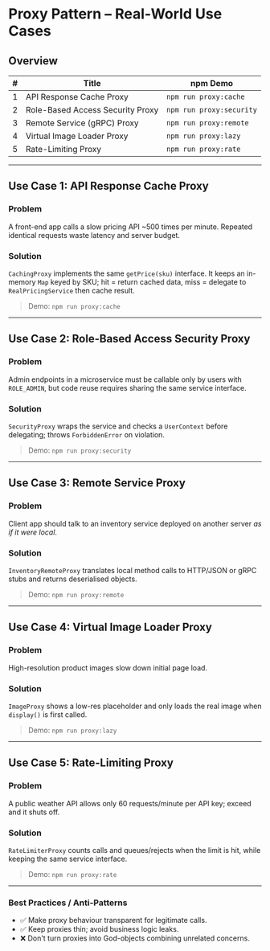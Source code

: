 # Proxy Pattern – Real-World Use Cases

## Overview

| # | Title | npm Demo |
|---|-------|----------|
| 1 | API Response Cache Proxy | `npm run proxy:cache` |
| 2 | Role-Based Access Security Proxy | `npm run proxy:security` |
| 3 | Remote Service (gRPC) Proxy | `npm run proxy:remote` |
| 4 | Virtual Image Loader Proxy | `npm run proxy:lazy` |
| 5 | Rate-Limiting Proxy | `npm run proxy:rate` |

---
## Use Case 1: API Response Cache Proxy

### Problem
A front-end app calls a slow pricing API ~500 times per minute. Repeated identical requests waste latency and server budget.

### Solution
`CachingProxy` implements the same `getPrice(sku)` interface. It keeps an in-memory `Map` keyed by SKU; hit = return cached data, miss = delegate to `RealPricingService` then cache result.

> Demo: `npm run proxy:cache`

---
## Use Case 2: Role-Based Access Security Proxy

### Problem
Admin endpoints in a microservice must be callable only by users with `ROLE_ADMIN`, but code reuse requires sharing the same service interface.

### Solution
`SecurityProxy` wraps the service and checks a `UserContext` before delegating; throws `ForbiddenError` on violation.

> Demo: `npm run proxy:security`

---
## Use Case 3: Remote Service Proxy

### Problem
Client app should talk to an inventory service deployed on another server *as if it were local*.

### Solution
`InventoryRemoteProxy` translates local method calls to HTTP/JSON or gRPC stubs and returns deserialised objects.

> Demo: `npm run proxy:remote`

---
## Use Case 4: Virtual Image Loader Proxy

### Problem
High-resolution product images slow down initial page load.

### Solution
`ImageProxy` shows a low-res placeholder and only loads the real image when `display()` is first called.

> Demo: `npm run proxy:lazy`

---
## Use Case 5: Rate-Limiting Proxy

### Problem
A public weather API allows only 60 requests/minute per API key; exceed and it shuts off.

### Solution
`RateLimiterProxy` counts calls and queues/rejects when the limit is hit, while keeping the same service interface.

> Demo: `npm run proxy:rate`

---

### Best Practices / Anti-Patterns
* ✅ Make proxy behaviour transparent for legitimate calls.
* ✅ Keep proxies thin; avoid business logic leaks.
* ❌ Don't turn proxies into God-objects combining unrelated concerns. 